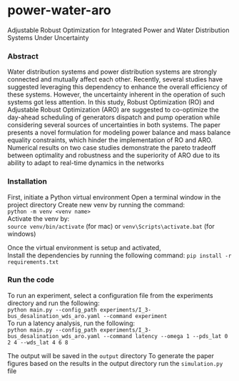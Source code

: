 # power-water-aro
Adjustable Robust Optimization for Integrated Power and Water Distribution Systems Under Uncertainty</br>

### Abstract
Water distribution systems and power distribution systems are strongly connected and mutually affect each other. Recently, several studies have suggested leveraging this dependency to enhance the overall efficiency of these systems. However, the uncertainty inherent in the operation of such systems got less attention. In this study, Robust Optimization (RO) and Adjustable Robust Optimization (ARO) are suggested to co-optimize the day-ahead scheduling of generators dispatch and pump operation while considering several sources of uncertainties in both systems. The paper presents a novel formulation for modeling power balance and mass balance equality constraints, which hinder the implementation of RO and ARO. Numerical results on two case studies demonstrate the pareto tradeoff between optimality and robustness and the superiority of ARO due to its ability to adapt to real-time dynamics in the networks

### Installation
First, initiate a Python virtual environment
Open a terminal window in the project directory
Create new venv by running the command:</br>
`python -m venv <venv name>`</br>
Activate the venv by:</br>
`source venv/bin/activate` (for mac) or `venv\Scripts\activate.bat` (for windows)</br>

Once the virtual environment is setup and activated,</br>
Install the dependencies by running the following command:
`pip install -r requirements.txt`</br>

### Run the code
To run an experiment, select a configuration file from the experiments directory and run the following:</br>
`python main.py --config_path experiments/I_3-bus_desalination_wds_aro.yaml --command experiment`</br>
To run a latency analysis, run the following:</br>
`python main.py --config_path experiments/I_3-bus_desalination_wds_aro.yaml --command latency --omega 1 --pds_lat 0 2 4 --wds_lat 4 6 8`

The output will be saved in the `output` directory
To generate the paper figures based on the results in the output directory run the `simulation.py` file